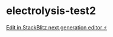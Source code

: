 # electrolysis-test2

[Edit in StackBlitz next generation editor ⚡️](https://stackblitz.com/~/github.com/hamisbela/electrolysis-test2)